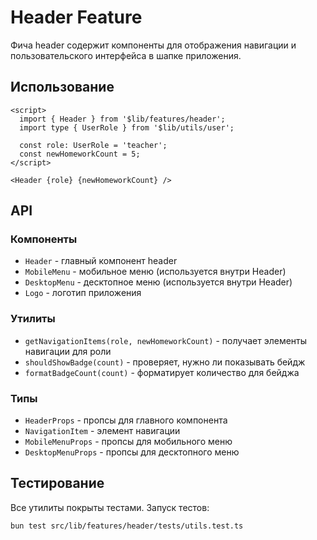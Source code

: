 # Header Feature

Фича header содержит компоненты для отображения навигации и пользовательского интерфейса в шапке приложения.

## Использование

```svelte
<script>
  import { Header } from '$lib/features/header';
  import type { UserRole } from '$lib/utils/user';
  
  const role: UserRole = 'teacher';
  const newHomeworkCount = 5;
</script>

<Header {role} {newHomeworkCount} />
```

## API

### Компоненты

- `Header` - главный компонент header
- `MobileMenu` - мобильное меню (используется внутри Header)
- `DesktopMenu` - десктопное меню (используется внутри Header)
- `Logo` - логотип приложения

### Утилиты

- `getNavigationItems(role, newHomeworkCount)` - получает элементы навигации для роли
- `shouldShowBadge(count)` - проверяет, нужно ли показывать бейдж
- `formatBadgeCount(count)` - форматирует количество для бейджа

### Типы

- `HeaderProps` - пропсы для главного компонента
- `NavigationItem` - элемент навигации
- `MobileMenuProps` - пропсы для мобильного меню
- `DesktopMenuProps` - пропсы для десктопного меню

## Тестирование

Все утилиты покрыты тестами. Запуск тестов:

```bash
bun test src/lib/features/header/tests/utils.test.ts
```
